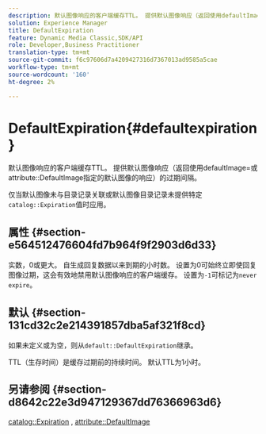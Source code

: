 ```yaml
---
description: 默认图像响应的客户端缓存TTL。 提供默认图像响应（返回使用defaultImage=或属性DefaultImage指定的默认图像的响应）的过期间隔。
solution: Experience Manager
title: DefaultExpiration
feature: Dynamic Media Classic,SDK/API
role: Developer,Business Practitioner
translation-type: tm+mt
source-git-commit: f6c97606d7a4209427316d7367013ad9585a5cae
workflow-type: tm+mt
source-wordcount: '160'
ht-degree: 2%

---
```



# DefaultExpiration{#defaultexpiration}

默认图像响应的客户端缓存TTL。 提供默认图像响应（返回使用defaultImage=或attribute::DefaultImage指定的默认图像的响应）的过期间隔。

仅当默认图像未与目录记录关联或默认图像目录记录未提供特定`catalog::Expiration`值时应用。

## 属性 {#section-e564512476604fd7b964f9f2903d6d33}

实数，0或更大。 自生成回复数据以来到期的小时数。 设置为0可始终立即使回复图像过期，这会有效地禁用默认图像响应的客户端缓存。 设置为`-1`可标记为`never expire`。

## 默认 {#section-131cd32c2e214391857dba5af321f8cd}

如果未定义或为空，则从`default::DefaultExpiration`继承。

TTL（生存时间）是缓存过期前的持续时间。 默认TTL为1小时。

## 另请参阅 {#section-d8642c22e3d947129367dd76366963d6}

[catalog::Expiration](../../../../../is-api/image-catalog/image-serving-api-ref/c-image-catalog-reference/c-image-svg-data-reference/c-svg-data-reference/r-expiration-svg.md#reference-a7afd668ecbb4d2da65d86259aa6a28a) ,  [attribute::DefaultImage](../../../../../is-api/image-catalog/image-serving-api-ref/c-image-catalog-reference/c-attributes-reference/r-is-cat-defaultimage.md#reference-8e9900e129f54ed68462a3c2fc3bc433)
